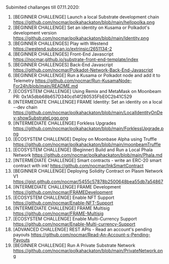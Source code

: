 Subimited challanges till 07.11.2020:
1. [BEGINNER CHALLENGE] Launch a local Substrate development chain
   https://github.com/nocmar/polkahackaton/blob/main/hellopolka.png
2. [BEGINNER CHALLENGE] Set an identity on Kusama or Polkadot's development version
   https://github.com/nocmar/polkahackaton/blob/main/Identity.png
3. [BEGINNER CHALLENGES] Play with Westend
   https://westend.subscan.io/extrinsic/2651134-2
4. [BEGINNER CHALLENGES] Front-End Javascript
   https://nocmar.github.io/substrate-front-end-template/index
5. [BEGINNER CHALLENGES] Back-End Javascript
   https://github.com/nocmar/Polkadot-Network-Back-End-Javascript
6. [BEGINNER CHALLENGE] Run a Kusama or Polkadot node and add it to Telemetry
   https://github.com/nocmar/Run-KusamaNode-For24h/blob/main/README.md
7. [ECOSYSTEM CHALLENGE] Using Remix and MetaMask on Moonbeam
    PR: 0x1A5dbb68b657D340cd14f280535FbE0C2b41C529
8. [INTERMEDIATE CHALLENGE] FRAME Identity: Set an identity on a local --dev chain
    https://github.com/nocmar/polkahackaton/blob/main/LocalIdentityOnDev-showSubstrateLogo.png
9. [INTERMEDIATE CHALLENGE] Forkless Upgrades
    https://github.com/nocmar/polkahackaton/blob/main/ForklessUpgrade.png
10. [ECOSYSTEM CHALLENGE] Deploy on Moonbase Alpha using Truffle
    https://github.com/nocmar/polkahackaton/blob/main/moonbeamTruffle
11. [ECOSYSTEM CHALLENGE] (Beginner) Build and Run a Local Phala Network
    https://github.com/nocmar/polkahackaton/blob/main/Phala.md
12. [INTERMEDIATE CHALLENGE] Smart contracts - write an ERC-20 smart contract with ink!
    https://github.com/nocmar/InkSmartContract
13. [BEGINNER CHALLENGE] Deploying Solidity Contract on Plasm Network V1
    https://gist.github.com/nocmar/5455c57878b2500648bea55db7a54867
14. [INTERMEDIATE CHALLENGE] FRAME Development
    https://github.com/nocmar/FRAMEDevelopment
15. [ECOSYSTEM CHALLENGE] Enable NFT Support
    https://github.com/nocmar/Enable-NFT-Support
16. [INTERMEDIATE CHALLENGE] FRAME Multisig
    https://github.com/nocmar/FRAME-Multisig
17. [ECOSYSTEM CHALLENGE] Enable Multi-Currency Support
    https://github.com/nocmar/Enable-Multi-currency-Support
18. [ADVANCED CHALLENGE] REST APIs - Read an account's pending payouts
    https://github.com/nocmar/Read-An-Account-s-Pending-Payouts
19. [BEGINNER CHALLENGE] Run A Private Substrate Network
   https://github.com/nocmar/polkahackaton/blob/main/PrivateNetwork.png
